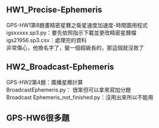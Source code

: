 ## HW1_Precise-Ephemeris 
GPS-HW1第8題畫精密星曆之衛星速度加速度-時間圖用程式 \
  igsxxxxx.sp3.py：要先依照指示下載並更改精密星曆檔 \
  igs21956.sp3.csv：處理完的資料 \
  非常傷心，他換名字了，變一個超級長的，那這個就沒救了

## HW2_Broadcast-Ephemeris
GPS-HW2第4題：廣播星曆計算 \
  BroadcastEphemeris.py： 很笨但可以拿來寫加分題 \
  Broadcast Ephemeris_not_finished.py：沒用出來所以不能用 

## GPS-HW6很多題
